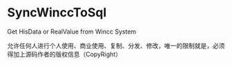 # SyncWinccToSql
Get HisData or RealValue from Wincc System

允许任何人进行个人使用、商业使用、复制、分发、修改，唯一的限制就是，必须得加上源码作者的版权信息（CopyRight）
